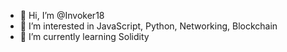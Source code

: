 - 👋 Hi, I’m @Invoker18
- 👀 I’m interested in JavaScript, Python, Networking, Blockchain
- 🌱 I’m currently learning Solidity

<!---
Invoker18/Invoker18 is a ✨ special ✨ repository because its `README.md` (this file) appears on your GitHub profile.
You can click the Preview link to take a look at your changes.
--->
